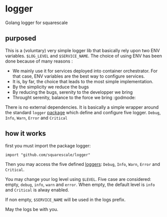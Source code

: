 # logger
Golang logger for squarescale

## purposed

This is a (voluntary) very simple logger lib that basically rely upon two ENV variables. `$LOG_LEVEL` and `$SERVICE_NAME`.
The choice of using ENV has been done because of many reasons :

 * We mainly use it for services deployed into container orchestrator. For that case, ENV variables are the best way to configure services.
 * It is, by far, the choice that leads to the most simple implementation.
 * By the simplicity we reduce the bugs
 * By reducing the bugs, serenity to the developper we bring
 * Throught serenity, balance to the force we bring :godmode:

There is no external dependencies. It is basically a simple wrapper around the standard `logger` [package](https://golang.org/pkg/log/) which define and configure five logger. `Debug`, `Info`, `Warn`, `Error` and `Critical`

## how it works

first you must import the package logger:

```
import "github.com/squarescale/logger"

```

Then you may access the five defined [loggers](https://golang.org/pkg/log/#Logger): `Debug`, `Info`, `Warn`, `Error` and `Critical`.

You may change your log level using `$LEVEL`. Five case are considered: empty, `debug`, `info`, `warn` and `error`. When empty, the default level is `info` and `Critical` is alway enabled.

If non empty, `$SERVICE_NAME` will be used in the logs prefix.

May the logs be with you.
